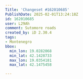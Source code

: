 ```yaml
---
Title: 'Changeset #162010685'
PublishDate: 2025-02-01T13:24:18Z
id: 162010685
user: L29Ah
comment: Sutomore roads
created_by: iD 2.30.4
tags:
- Montenegro
bbox:
  min_lon: 19.0282068
  min_lat: 42.1428733
  max_lon: 19.0354181
  max_lat: 42.1475458

---
```

